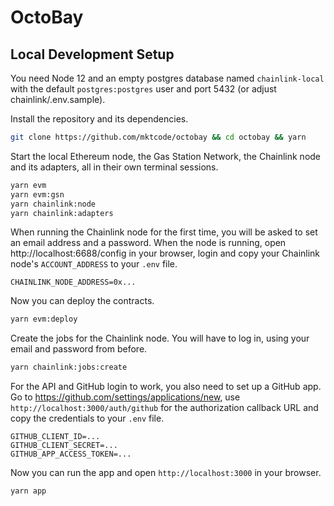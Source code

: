 # OctoBay

## Local Development Setup

You need Node 12 and an empty postgres database named `chainlink-local` with the default `postgres:postgres` user and port 5432 (or adjust chainlink/.env.sample).

Install the repository and its dependencies.

```bash
git clone https://github.com/mktcode/octobay && cd octobay && yarn
```

Start the local Ethereum node, the Gas Station Network, the Chainlink node and its adapters, all in their own terminal sessions.

```bash
yarn evm
yarn evm:gsn
yarn chainlink:node
yarn chainlink:adapters
```

When running the Chainlink node for the first time, you will be asked to set an email address and a password. When the node is running, open http://localhost:6688/config in your browser, login and copy your Chainlink node's `ACCOUNT_ADDRESS` to your `.env` file.

```
CHAINLINK_NODE_ADDRESS=0x...
```

Now you can deploy the contracts.

```bash
yarn evm:deploy
```

Create the jobs for the Chainlink node. You will have to log in, using your email and password from before.

```bash
yarn chainlink:jobs:create
```

For the API and GitHub login to work, you also need to set up a GitHub app.
Go to https://github.com/settings/applications/new, use `http://localhost:3000/auth/github` for the authorization callback URL and copy the credentials to your `.env` file.

```
GITHUB_CLIENT_ID=...
GITHUB_CLIENT_SECRET=...
GITHUB_APP_ACCESS_TOKEN=...
```

Now you can run the app and open `http://localhost:3000` in your browser.

```bash
yarn app
```
